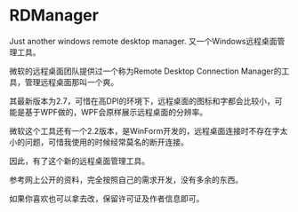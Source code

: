 # RDManager
Just another windows remote desktop manager.
又一个Windows远程桌面管理工具。

微软的远程桌面团队提供过一个称为Remote Desktop Connection Manager的工具，管理远程桌面那叫一个爽。

其最新版本为2.7，可惜在高DPI的环境下，远程桌面的图标和字都会比较小，可能是基于WPF做的，WPF会原样展示远程桌面的分辨率。

微软这个工具还有一个2.2版本，是WinForm开发的，远程桌面连接时不存在字太小的问题，可惜我使用的时候经常莫名的断开连接。

因此，有了这个新的远程桌面管理工具。

参考网上公开的资料，完全按照自己的需求开发，没有多余的东西。

如果你喜欢也可以拿去改，保留许可证及作者信息即可。

